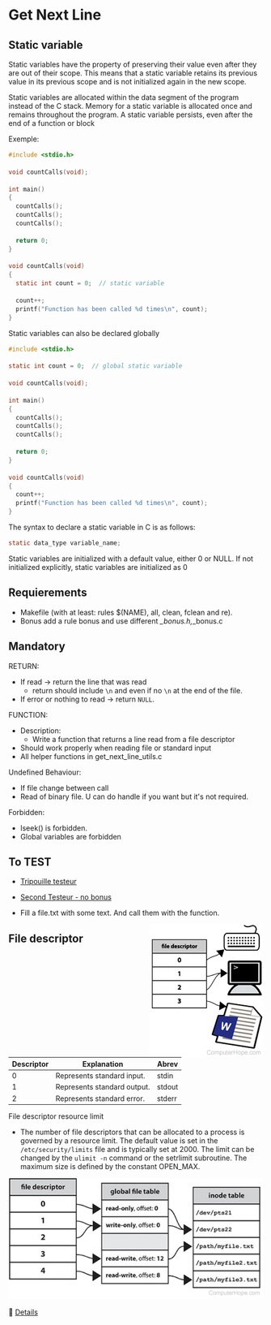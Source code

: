 # Get Next Line

## Static variable

Static variables have the property of preserving their value even after they are out of their scope. This means that a static variable retains its previous value in its previous scope and is not initialized again in the new scope.

Static variables are allocated within the data segment of the program instead of the C stack. Memory for a static variable is allocated once and remains throughout the program. A static variable persists, even after the end of a function or block

Exemple:

```c
#include <stdio.h>

void countCalls(void);

int main()
{
  countCalls();
  countCalls();
  countCalls();

  return 0;
}

void countCalls(void)
{
  static int count = 0;  // static variable

  count++;
  printf("Function has been called %d times\n", count);
}
```

Static variables can also be declared globally

```c
#include <stdio.h>

static int count = 0;  // global static variable

void countCalls(void);

int main()
{
  countCalls();
  countCalls();
  countCalls();

  return 0;
}

void countCalls(void)
{
  count++;
  printf("Function has been called %d times\n", count);
}

```

The syntax to declare a static variable in C is as follows:

```c
static data_type variable_name;
```

Static variables are initialized with a default value, either 0 or NULL. If not initialized explicitly, static variables are initialized as 0

## Requierements

- Makefile (with at least: rules $(NAME), all, clean, fclean and re).
- Bonus add a rule bonus and use different *_bonus.h,*_bonus.c

## Mandatory

RETURN:

- If read -> return the line that was read
  - return should include `\n` and even if no `\n` at the end of the file.
- If error or nothing to read -> return `NULL`.

FUNCTION:

- Description:
  - Write a function that returns a line read from a
file descriptor
- Should work properly when reading file or standard input
- All helper functions in get_next_line_utils.c

Undefined Behaviour:

- If file change between call
- Read of binary file. U can do handle if you want but it's not required.

Forbidden:

- lseek() is forbidden.
- Global variables are forbidden

## To TEST

- [Tripouille testeur](https://github.com/Tripouille/gnlTester)

- [Second Testeur - no bonus](https://github.com/kodpe/gnl-station-tester)

- Fill a file.txt with some text. And call them with the function.

<img src="./Media/file-descriptor-illustration.webp" align="right" title="file descriptor resume">

## File descriptor

| Descriptor | Explanation | Abrev |
| -----------| ----------- | --- |
0 |Represents standard input. | stdin
1 |Represents standard output. |  stdout
2 |Represents standard error. | stderr

File descriptor resource limit

- The number of file descriptors that can be allocated to a process is governed by a resource limit. The default value is set in the `/etc/security/limits` file and is typically set at 2000. The limit can be changed by the `ulimit -n` command or the setrlimit subroutine. The maximum size is defined by the constant OPEN_MAX.

<img src="./Media/file-descriptor-table.webp" title="table file descriptor">

🔗 [Details](https://www.ibm.com/docs/en/aix/7.1?topic=volumes-using-file-descriptors)
